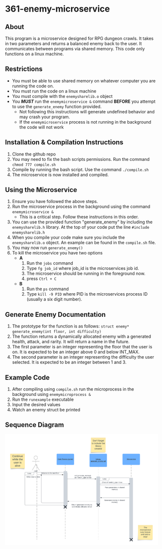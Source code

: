 # 361-enemy-microservice
## About
This program is a microservice designed for RPG dungeon crawls. It takes in two parameters and returns a balanced enemy back to the user. It communicates between programs via shared memory. This code only functions on a linux machine.

## Restrictions
- You must be able to use shared memory on whatever computer you are running the code on. 
- You must run the code on a linux machine
- You must compile with the `enemysharelib.o` object
- You ***MUST*** run the `enemymicroservice &` command **BEFORE** you attempt to use the `generate_enemy` function provided. 
    - Not following this instructions will generate undefined behavior and may crash your program.
    - If the `enemymicroservice` process is not running in the background the code will not work


## Installation & Compilation Instructions
1. Clone the github repo
2. You may need to fix the bash scripts permissions. Run the command `chmod 777 compile.sh`
3. Compile by running the bash script. Use the command `./compile.sh`
4. The microservice is now installed and compiled.


## Using the Microservice
1. Ensure you have followed the above steps.
2. Run the microservice process in the background using the command `enemymicroservice &`
    - This is a critical step. Follow these instructions in this order.
3. You can use the provided function "generate_enemy" by including the `enemysharelib.h` library. At the top of your code put the line `#include enemysharelib.h`
4. When you compile your code make sure you include the `enemysharelib.o` object. An example can be found in the `compile.sh` file.
5. You may now run `generate_enemy()`
6. To kill the microservice you have two options
    - **A**
        1. Run the `jobs` command
        2. Type `fg job_id` where job_id is the microservices job id.
        3. The microservice should be running in the foreground now. 
        4. press `Ctrl + C`
    - **B**
        1. Run the `ps` command
        2. Type `kill -9 PID` where PID is the microservices process ID (usually a six digit number).

## Generate Enemy Documentation
1. The prototype for the function is as follows: `struct enemy* generate_enemy(int floor, int difficulty)`
2. The function returns a dynamically allocated enemy with a generated health, attack, and rarity. It will return a name in the future.
3. The first parameter is an integer representing the floor that the user is on. It is expected to be an integer above 0 and below INT_MAX.
4. The second parameter is an integer representing the difficulty the user selected. It is expected to be an integer between 1 and 3. 

## Example Code
1. After compiling using `compile.sh` run the microprocess in the background using `enemymicroprocess &`
2. Run the `runexample` executable
3. Input the desired values
4. Watch an enemy struct be printed


## Sequence Diagram
![A picture of a UML diagram](./Sequence%20diagram.png)